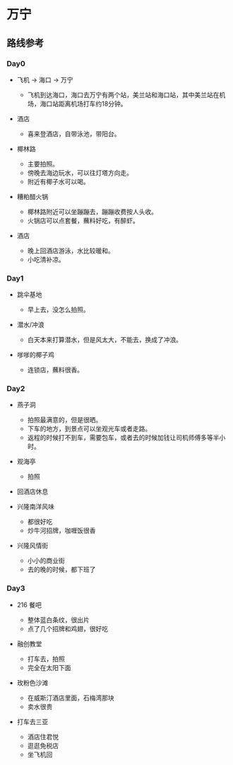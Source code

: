 # 万宁

## 路线参考

### Day0

- 飞机 -> 海口 -> 万宁
  - 飞机到达海口，海口去万宁有两个站，美兰站和海口站，其中美兰站在机场，海口站距离机场打车约18分钟。

- 酒店
  - 喜来登酒店，自带泳池，带阳台。

- 椰林路
  - 主要拍照。
  - 傍晚去海边玩水，可以往灯塔方向走。
  - 附近有椰子水可以喝。

- 糟粕醋火锅
  - 椰林路附近可以坐蹦蹦去，蹦蹦收费按人头收。
  - 火锅店可以点套餐，蘸料好吃，有醉虾。

- 酒店
  - 晚上回酒店游泳，水比较暖和。
  - 小吃清补凉。

### Day1

- 跳伞基地
  - 早上去，没怎么拍照。

- 潜水/冲浪
  - 白天本来打算潜水，但是风太大，不能去，换成了冲浪。

- 嗲嗲的椰子鸡
  - 连锁店，蘸料很香。

<div STYLE="page-break-after: always;"></div>

### Day2

- 燕子洞
  - 拍照最满意的，但是很晒。
  - 下车的地方，到景点可以坐观光车或者走路。
  - 返程的时候打不到车，需要包车，或者去的时候加钱让司机师傅多等半小时。

- 观海亭
  - 拍照

- 回酒店休息

- 兴隆南洋风味
  - 都很好吃
  - 炒牛河招牌，咖喱饭很香

- 兴隆风情街
  - 小小的商业街
  - 去的晚的时候，都下班了

### Day3

- 216 餐吧
  - 整体蓝白条纹，很出片
  - 点了几个招牌和鸡翅，很好吃

- 融创教堂
  - 打车去，拍照
  - 完全在太阳下面

- 玫粉色沙滩
  - 在威斯汀酒店里面，石梅湾那块
  - 卖水很贵

- 打车去三亚
  - 酒店住君悦
  - 逛逛免税店
  - 坐飞机回
